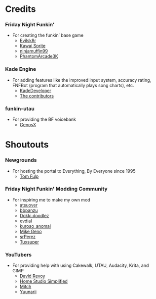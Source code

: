# Credits
### Friday Night Funkin'
- For creating the funkin’ base game
    - [Evilsk8r](https://twitter.com/evilsk8r)
    - [Kawai Sprite](https://twitter.com/kawaisprite)
    - [ninjamuffin99](https://twitter.com/ninja_muffin99)
    - [PhantomArcade3K](https://twitter.com/phantomarcade3k)

### Kade Engine
- For adding features like the improved input system, accuracy rating, FNFBot (program that automatically plays song charts), etc.
    - [KadeDeveloper](https://twitter.com/KadeDeveloper)
    - [The contributors](https://github.com/KadeDev/Kade-Engine/graphs/contributors)

### funkin-utau
- For providing the BF voicebank
    - [GenosX](https://gamebanana.com/members/1771171)

# Shoutouts
### Newgrounds
- For hosting the portal to Everything, By Everyone since 1995
    - [Tom Fulp](https://tomfulp.newgrounds.com/)

### Friday Night Funkin' Modding Community
- For inspiring me to make my own mod
    - [atsuover](https://gamebanana.com/members/1792259)
    - [bbpanzu](https://gamebanana.com/members/1764067)
    - [Dokki.doodlez](https://gamebanana.com/members/1814745)
    - [evdial](https://gamebanana.com/members/1771790)
    - [kuroao_anomal](https://gamebanana.com/members/1793932)
    - [Mike Geno](https://gamebanana.com/members/1894477)
    - [srPerez](https://gamebanana.com/members/1819241)
    - [Tuxsuper](https://gamebanana.com/members/1787500)

### YouTubers
- For providing help with using Cakewalk, UTAU, Audacity, Krita, and GIMP
    - [David Revoy](https://www.youtube.com/c/DavidRevoy/about)
    - [Home Studio Simplified](https://www.youtube.com/c/Homestudiosimplified/about)
    - [Mitch](https://www.youtube.com/user/JustForFun7882/about)
    - [Yuunarii](https://www.youtube.com/c/Yuunarii/about)